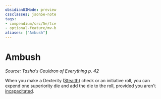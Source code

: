 ```yaml
---
obsidianUIMode: preview
cssclasses: json5e-note
tags:
- compendium/src/5e/tce
- optional-feature/mv-b
aliases: ["Ambush"]
---
```

# Ambush
*Source: Tasha's Cauldron of Everything p. 42* 

When you make a Dexterity ([Stealth](../../5e-rules/skills.md##Stealth)) check or an initiative roll, you can expend one superiority die and add the die to the roll, provided you aren't [incapacitated](../../5e-rules/conditions.md##incapacitated).